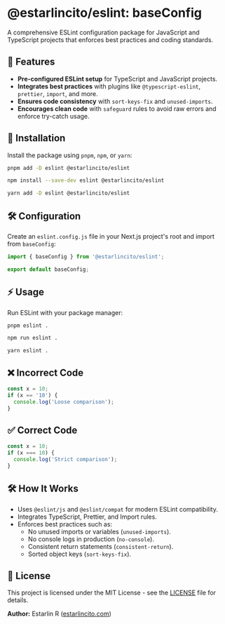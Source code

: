 # @estarlincito/eslint: baseConfig

A comprehensive ESLint configuration package for JavaScript and TypeScript projects that enforces best practices and coding standards.

## 📌 Features

- **Pre-configured ESLint setup** for TypeScript and JavaScript projects.
- **Integrates best practices** with plugins like `@typescript-eslint`, `prettier`, `import`, and more.
- **Ensures code consistency** with `sort-keys-fix` and `unused-imports`.
- **Encourages clean code** with `safeguard` rules to avoid raw errors and enforce try-catch usage.

## 🚀 Installation

Install the package using `pnpm`, `npm`, or `yarn`:

```bash
pnpm add -D eslint @estarlincito/eslint
```

```bash
npm install --save-dev eslint @estarlincito/eslint
```

```bash
yarn add -D eslint @estarlincito/eslint
```

## 🛠 Configuration

<!-- Create an `.eslintrc.js` file in your project's root and extend from `@estarlincito/eslint`:

```js
module.exports = {
  extends: '@estarlincito/eslint',
};
``` -->

Create an `eslint.config.js` file in your Next.js project's root and import from `baseConfig`:

```js
import { baseConfig } from '@estarlincito/eslint';

export default baseConfig;
```

## ⚡ Usage

Run ESLint with your package manager:

```bash
pnpm eslint .
```

```bash
npm run eslint .
```

```bash
yarn eslint .
```

## ❌ Incorrect Code

```js
const x = 10;
if (x == '10') {
  console.log('Loose comparison');
}
```

## ✅ Correct Code

```js
const x = 10;
if (x === 10) {
  console.log('Strict comparison');
}
```

## 🛠 How It Works

- Uses `@eslint/js` and `@eslint/compat` for modern ESLint compatibility.
- Integrates TypeScript, Prettier, and Import rules.
- Enforces best practices such as:
  - No unused imports or variables (`unused-imports`).
  - No console logs in production (`no-console`).
  - Consistent return statements (`consistent-return`).
  - Sorted object keys (`sort-keys-fix`).

## 📝 License

This project is licensed under the MIT License - see the [LICENSE](../../LICENSE) file for details.

**Author:** Estarlin R ([estarlincito.com](https://estarlincito.com))
